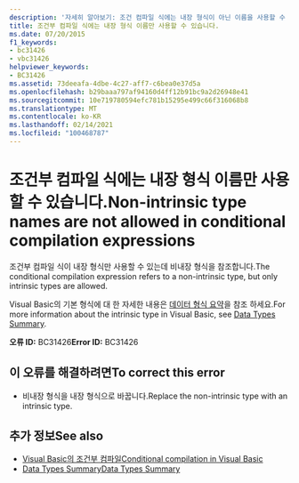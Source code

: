 ```yaml
---
description: '자세히 알아보기: 조건 컴파일 식에는 내장 형식이 아닌 이름을 사용할 수 없습니다.'
title: 조건부 컴파일 식에는 내장 형식 이름만 사용할 수 있습니다.
ms.date: 07/20/2015
f1_keywords:
- bc31426
- vbc31426
helpviewer_keywords:
- BC31426
ms.assetid: 73deeafa-4dbe-4c27-aff7-c6bea0e37d5a
ms.openlocfilehash: b29baaa797af94160d4ff12b91bc9a2d26948e41
ms.sourcegitcommit: 10e719780594efc781b15295e499c66f316068b8
ms.translationtype: MT
ms.contentlocale: ko-KR
ms.lasthandoff: 02/14/2021
ms.locfileid: "100468787"
---
```

# <a name="non-intrinsic-type-names-are-not-allowed-in-conditional-compilation-expressions"></a><span data-ttu-id="7e3e0-103">조건부 컴파일 식에는 내장 형식 이름만 사용할 수 있습니다.</span><span class="sxs-lookup"><span data-stu-id="7e3e0-103">Non-intrinsic type names are not allowed in conditional compilation expressions</span></span>

<span data-ttu-id="7e3e0-104">조건부 컴파일 식이 내장 형식만 사용할 수 있는데 비내장 형식을 참조합니다.</span><span class="sxs-lookup"><span data-stu-id="7e3e0-104">The conditional compilation expression refers to a non-intrinsic type, but only intrinsic types are allowed.</span></span>  
  
 <span data-ttu-id="7e3e0-105">Visual Basic의 기본 형식에 대 한 자세한 내용은 [데이터 형식 요약](../language-reference/keywords/data-types-summary.md)을 참조 하세요.</span><span class="sxs-lookup"><span data-stu-id="7e3e0-105">For more information about the intrinsic type in Visual Basic, see [Data Types Summary](../language-reference/keywords/data-types-summary.md).</span></span>  
  
 <span data-ttu-id="7e3e0-106">**오류 ID:** BC31426</span><span class="sxs-lookup"><span data-stu-id="7e3e0-106">**Error ID:** BC31426</span></span>  
  
## <a name="to-correct-this-error"></a><span data-ttu-id="7e3e0-107">이 오류를 해결하려면</span><span class="sxs-lookup"><span data-stu-id="7e3e0-107">To correct this error</span></span>  
  
- <span data-ttu-id="7e3e0-108">비내장 형식을 내장 형식으로 바꿉니다.</span><span class="sxs-lookup"><span data-stu-id="7e3e0-108">Replace the non-intrinsic type with an intrinsic type.</span></span>  
  
## <a name="see-also"></a><span data-ttu-id="7e3e0-109">추가 정보</span><span class="sxs-lookup"><span data-stu-id="7e3e0-109">See also</span></span>

- [<span data-ttu-id="7e3e0-110">Visual Basic의 조건부 컴파일</span><span class="sxs-lookup"><span data-stu-id="7e3e0-110">Conditional compilation in Visual Basic</span></span>](../programming-guide/program-structure/conditional-compilation.md)
- [<span data-ttu-id="7e3e0-111">Data Types Summary</span><span class="sxs-lookup"><span data-stu-id="7e3e0-111">Data Types Summary</span></span>](../language-reference/keywords/data-types-summary.md)
